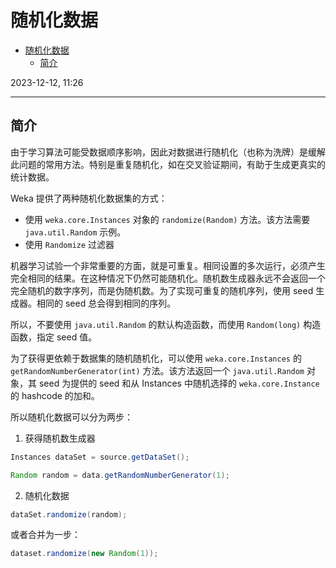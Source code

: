 # 随机化数据

- [随机化数据](#随机化数据)
  - [简介](#简介)

2023-12-12, 11:26
****

## 简介

由于学习算法可能受数据顺序影响，因此对数据进行随机化（也称为洗牌）是缓解此问题的常用方法。特别是重复随机化，如在交叉验证期间，有助于生成更真实的统计数据。

Weka 提供了两种随机化数据集的方式：

- 使用 `weka.core.Instances` 对象的 `randomize(Random)` 方法。该方法需要 `java.util.Random` 示例。
- 使用 `Randomize` 过滤器

机器学习试验一个非常重要的方面，就是可重复。相同设置的多次运行，必须产生完全相同的结果。在这种情况下仍然可能随机化。随机数生成器永远不会返回一个完全随机的数字序列，而是伪随机数。为了实现可重复的随机序列，使用 seed 生成器。相同的 seed 总会得到相同的序列。

所以，不要使用 `java.util.Random` 的默认构造函数，而使用 `Random(long)` 构造函数，指定 seed 值。

为了获得更依赖于数据集的随机随机化，可以使用 `weka.core.Instances` 的 `getRandomNumberGenerator(int)` 方法。该方法返回一个 `java.util.Random` 对象，其 seed 为提供的 seed 和从 Instances 中随机选择的 `weka.core.Instance `的 hashcode 的加和。

所以随机化数据可以分为两步：

1. 获得随机数生成器

```java
Instances dataSet = source.getDataSet();

Random random = data.getRandomNumberGenerator(1);
```

2. 随机化数据

```java
dataSet.randomize(random);
```

或者合并为一步：

```java
dataset.randomize(new Random(1));
```
